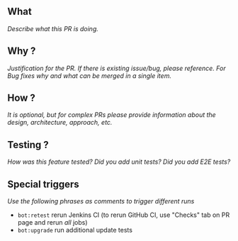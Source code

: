 ## What
_Describe what this PR is doing._ 

## Why ?
_Justification for the PR. If there is existing issue/bug, please reference. For
Bug fixes why and what can be merged in a single item._

## How ?
_It is optional, but for complex PRs please provide information about the design,
architecture, approach, etc._

## Testing ?
_How was this feature tested? Did you add unit tests? Did you add E2E tests?_

## Special triggers
_Use the following phrases as comments to trigger different runs_

* ```bot:retest``` rerun Jenkins CI (to rerun GitHub CI, use "Checks" tab on PR page and rerun _all_ jobs)
* ```bot:upgrade``` run additional update tests
